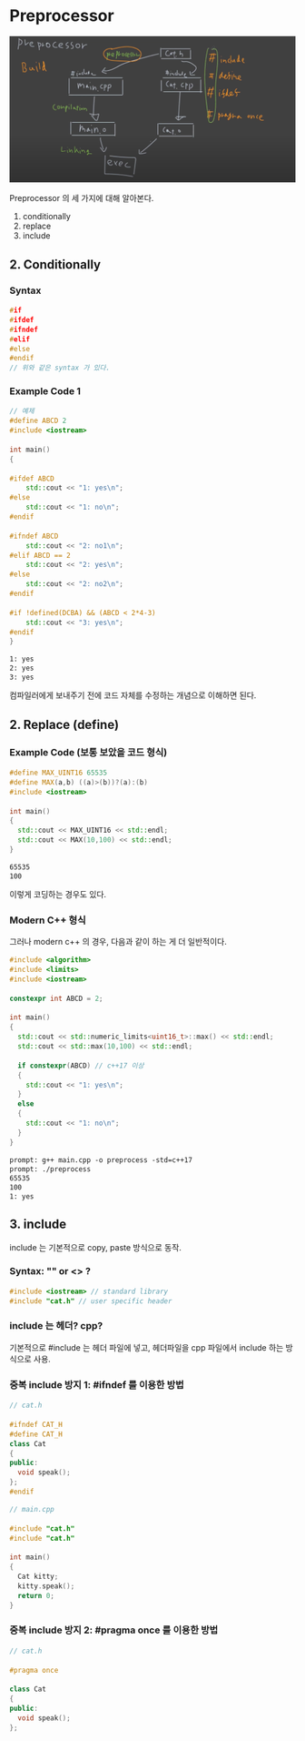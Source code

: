 # Preprocessor

![preprocessor](Images/4/preprocessor.png)

Preprocessor 의 세 가지에 대해 알아본다.

1. conditionally
2. replace
3. include

## 2. Conditionally

### Syntax

```c++
#if
#ifdef
#ifndef
#elif
#else
#endif
// 위와 같은 syntax 가 있다.
```

### Example Code 1

```c++
// 예제
#define ABCD 2
#include <iostream>
 
int main()
{
 
#ifdef ABCD
    std::cout << "1: yes\n";
#else
    std::cout << "1: no\n";
#endif
 
#ifndef ABCD
    std::cout << "2: no1\n";
#elif ABCD == 2
    std::cout << "2: yes\n";
#else
    std::cout << "2: no2\n";
#endif
 
#if !defined(DCBA) && (ABCD < 2*4-3)
    std::cout << "3: yes\n";
#endif
}
```

```shell
1: yes
2: yes
3: yes
```

컴파일러에게 보내주기 전에 코드 자체를 수정하는 개념으로 이해하면 된다.

## 2. Replace (define)

### Example Code (보통 보았을 코드 형식)

```c++
#define MAX_UINT16 65535
#define MAX(a,b) ((a)>(b))?(a):(b)
#include <iostream>

int main()
{
  std::cout << MAX_UINT16 << std::endl;
  std::cout << MAX(10,100) << std::endl;
}
```

```shell
65535
100
```

이렇게 코딩하는 경우도 있다.

### Modern C++ 형식

그러나 modern c++ 의 경우, 다음과 같이 하는 게 더 일반적이다.

```c++
#include <algorithm>
#include <limits>
#include <iostream>

constexpr int ABCD = 2;

int main()
{
  std::cout << std::numeric_limits<uint16_t>::max() << std::endl;
  std::cout << std::max(10,100) << std::endl;
  
  if constexpr(ABCD) // c++17 이상
  {
    std::cout << "1: yes\n";
  }
  else
  {
    std::cout << "1: no\n";
  }
}
```

```shell
prompt: g++ main.cpp -o preprocess -std=c++17
prompt: ./preprocess
65535
100
1: yes
```

## 3. include

include 는 기본적으로 copy, paste 방식으로 동작.

### Syntax: "" or <> ?

```c++
#include <iostream> // standard library
#include "cat.h" // user specific header
```

### include 는 헤더? cpp?

기본적으로 #include 는 헤더 파일에 넣고, 헤더파일을 cpp 파일에서 include 하는 방식으로 사용.

### 중복 include 방지 1: #ifndef 를 이용한 방법

```c++
// cat.h

#ifndef CAT_H
#define CAT_H
class Cat
{
public:
  void speak();
};
#endif
```

```c++
// main.cpp

#include "cat.h"
#include "cat.h"

int main()
{
  Cat kitty;
  kitty.speak();
  return 0;
}
```

### 중복 include 방지 2: #pragma once 를 이용한 방법

```c++
// cat.h

#pragma once

class Cat
{
public:
  void speak();
};
```

